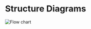 # Structure Diagrams

![Flow chart](https://lucid.app/publicSegments/view/2790233f-0075-4249-8833-1b54ba8e38c6/image.png)
